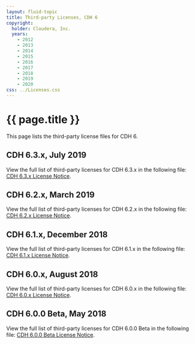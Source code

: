 ```yaml
---
layout: fluid-topic
title: Third-party Licenses, CDH 6
copyright:
  holder: Cloudera, Inc.
  years:
    - 2012
    - 2013
    - 2014
    - 2015
    - 2016
    - 2017
    - 2018
    - 2019
    - 2020
css: ../Licenses.css
---
```

# {{ page.title }}

This page lists the third-party license files for CDH 6.

## CDH 6.3.x, July 2019

View the full list of third-party licenses for CDH 6.3.x in the
following file:
[CDH 6.3.x License Notice](/documentation/other/shared/licensefiles/CDH_630_tpl.txt).

## CDH 6.2.x, March 2019

View the full list of third-party licenses for CDH 6.2.x in the
following file:
[CDH 6.2.x License Notice](/documentation/other/shared/licensefiles/CDH_620_tpl.txt).

## CDH 6.1.x, December 2018

View the full list of third-party licenses for CDH 6.1.x in the
following file:
[CDH 6.1.x License Notice](/documentation/other/shared/licensefiles/CDH_610_tpl.txt).

## CDH 6.0.x, August 2018

View the full list of third-party licenses for CDH 6.0.x in the
following file:
[CDH 6.0.x License Notice](/documentation/other/shared/licensefiles/CDH_600_tpl.txt).

## CDH 6.0.0 Beta, May 2018

View the full list of third-party licenses for CDH 6.0.0 Beta in the
following file:
[CDH 6.0.0 Beta License Notice](/documentation/other/shared/licensefiles/CDH_600beta_tpl.txt).
